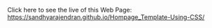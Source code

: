 Click here to see the live of this Web Page: https://sandhyarajendran.github.io/Hompage_Template-Using-CSS/

